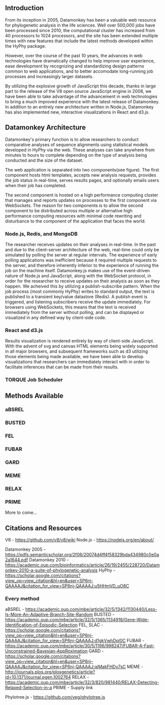 ## Introduction

From its inception in 2005, Datamonkey has been a valuable web resource for
phylogenetic analysis in the life sciences. Well over 500,000 jobs have been
processed since 2010, the computational cluster has increased from 40 processors
to 1024 processors, and the site has been extended multiple times with new
features that include the latest methods developed within the HyPhy package.

However, over the course of the past 10 years, the advances in web
technologies have dramatically changed to help improve user experience, ease
development by recognizing and standardizing design patterns common to web
applications, and to better accomodate long-running job processes and
increasingly larger datasets.

By utilizing the explosive growth of JavaScript this decade, thanks in large
part to the release of the V8 open source JavaScript engine in 2008, we have
been able to take advantage of the advancement in web technologies to bring a
much improved experience with the latest release of Datamonkey. In addition to
an entirely new architecture written in Node.js, Datamonkey has also implemented
new, interactive visualizations in React and d3.js.

## Datamonkey Architecture

Datamonkey's primary function is to allow researchers to conduct comparative
analyses of sequence alignments using statistical models developed in HyPhy via
the web. These analyses can take anywhere from minutes to hours to complete
depending on the type of analysis being conducted and the size of the dataset.

The web application is separated into two components(see figure). The first
component hosts html templates, accepts new analysis requests, provides the  job
status in real-time, serves results pages, and optionally emails users when
their job has completed.

The second component is hosted on a high performance computing cluster that
manages and reports updates on processes to the first component via WebSockets.
The reason for two components is to allow the second component to be distributed
across multiple or alternative high performance computing resources with minimal
code rewriting and disturbance to the component of the application that faces
the world.


### Node.js, Redis, and MongoDB

The researcher receives updates on their analyses in real-time. In the past and
due to the client-server architecture of the web, real-time could only be
simulated by polling the server at regular intervals. The experience of early
polling applications was inefficient because it required multiple requests to
the server, and therefore inherently inferior to the experience of
running the job on the machine itself. Datamonkey.js makes use of the
event-driven nature of Node.js and JavaScript, along with the WebSocket
protocol, in order for the researcher to receive updates on their analysis as
soon as they happen.  We acheived this by utilizing a publish-subscribe
pattern.  When the job process (most commonly HyPhy) writes to standard output,
the text is published to a transient key/value datastore (Redis). A publish
event is triggered, and listening subscribers receive the update immediately.
For browsers using WebSockets, this means that the text is received immediately
from the server without polling, and can be displayed or visualized in any
defined way by client-side code.


### React and d3.js

Results visualization is rendered entirely by way of client-side JavaScript.
With the advent of svg and canvas HTML elements being widely supported in all
major browsers, and subsequent frameworks such as d3 utilizing those elements
being made available, we have been able to develop visualizations that
researchers can immediately interact with in order to facilitate inferences
that can be made from their results.


### TORQUE Job Scheduler


## Methods Available

### aBSREL

### BUSTED

### FEL

### FUBAR

### GARD

### MEME

### RELAX

### PRIME

More to come...

## Citations and Resources
V8 - https://github.com/v8/v8/wiki
Node.js - https://nodejs.org/en/about/

Datamonkey 2005 - https://pdfs.semanticscholar.org/2f06/20074d4ff4f58329bda434980c0e0a2a1644.pdf
Datamonkey 2010 - https://academic.oup.com/bioinformatics/article/26/19/2455/228720/Datamonkey-2010-a-suite-of-phylogenetic-analysis
HyPhy - https://scholar.google.com/citations?view_op=view_citation&hl=en&user=SP6nj-QAAAAJ&citation_for_view=SP6nj-QAAAAJ:u5HHmVD_uO8C

### Every method 
aBSREL - https://academic.oup.com/mbe/article/32/5/1342/1130440/Less-Is-More-An-Adaptive-Branch-Site-Random
BUSTED - https://academic.oup.com/mbe/article/32/5/1365/1134918/Gene-Wide-Identification-of-Episodic-Selection
FEL, SLAC - https://scholar.google.com/citations?view_op=view_citation&hl=en&user=SP6nj-QAAAAJ&citation_for_view=SP6nj-QAAAAJ:d1gkVwhDpl0C
FUBAR - https://academic.oup.com/mbe/article/30/5/1196/998247/FUBAR-A-Fast-Unconstrained-Bayesian-AppRoximation
GARD - https://scholar.google.com/citations?view_op=view_citation&hl=en&user=SP6nj-QAAAAJ&citation_for_view=SP6nj-QAAAAJ:qjMakFHDy7sC
MEME - http://journals.plos.org/plosgenetics/article?id=10.1371/journal.pgen.1002764
RELAX - https://academic.oup.com/mbe/article/32/3/820/981440/RELAX-Detecting-Relaxed-Selection-in-a
PRIME - Supply link

Phylotree.js - https://github.com/veg/phylotree.js
